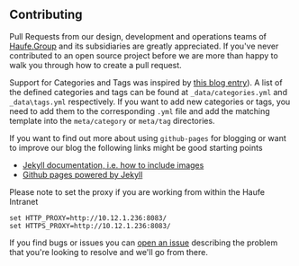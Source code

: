 ## Contributing

Pull Requests from our design, development and operations teams of [Haufe.Group](http://www.haufe-lexware.com) and its subsidiaries are greatly appreciated. If you've never contributed to an open source project before we are more than happy to walk you through how to create a pull request.

Support for Categories and Tags was inspired by [this blog entry](http://www.minddust.com/post/tags-and-categories-on-github-pages/)). A list of the defined categories and tags can be found at `_data/categories.yml` and `_data\tags.yml` respectively. If you want to add new categories or tags, you need to add them to the corresponding `.yml` file and add the matching template into the `meta/category` or `meta/tag` directories.

If you want to find out more about using `github-pages` for blogging or want to improve our blog the following links might be good starting points
* [Jekyll documentation, i.e. how to include images](http://jekyllrb.com/docs/posts/)
* [Github pages powered by Jekyll](https://github.com/jekyll/jekyll/wiki/sites)

Please note to set the proxy if you are working from within the Haufe Intranet

    set HTTP_PROXY=http://10.12.1.236:8083/
    set HTTPS_PROXY=http://10.12.1.236:8083/

If you find bugs or issues you can [open an issue](https://github.com/Haufe-Lexware/Haufe-Lexware.github.io/issues/new) describing the problem that you're looking to resolve and we'll go from there.

